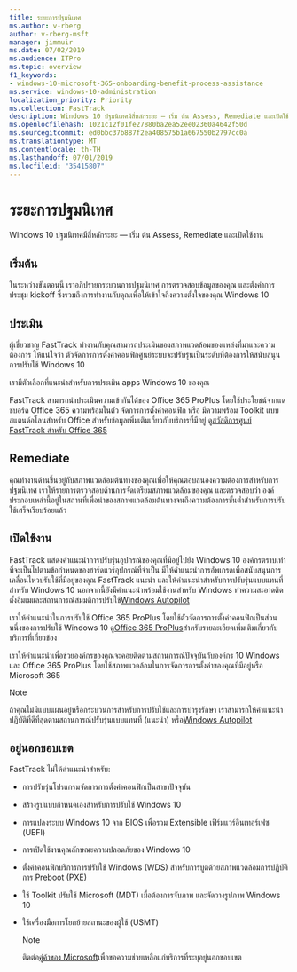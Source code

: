 ```yaml
---
title: ระยะการปฐมนิเทศ
ms.author: v-rberg
author: v-rberg-msft
manager: jimmuir
ms.date: 07/02/2019
ms.audience: ITPro
ms.topic: overview
f1_keywords:
- windows-10-microsoft-365-onboarding-benefit-process-assistance
ms.service: windows-10-administration
localization_priority: Priority
ms.collection: FastTrack
description: Windows 10 ปฐมนิเทศมีสี่หลักระยะ — เริ่ม ต้น Assess, Remediate และเปิดใช้งาน
ms.openlocfilehash: 1021c12f01fe27880ba2ea52ee02360a4642f50d
ms.sourcegitcommit: ed0bbc37b887f2ea408575b1a667550b2797cc0a
ms.translationtype: MT
ms.contentlocale: th-TH
ms.lasthandoff: 07/01/2019
ms.locfileid: "35415807"
---
```

# <a name="onboarding-phases"></a>ระยะการปฐมนิเทศ

Windows 10 ปฐมนิเทศมีสี่หลักระยะ — เริ่ม ต้น Assess, Remediate และเปิดใช้งาน

## <a name="initiate"></a>เริ่มต้น

ในระหว่างขั้นตอนนี้ เราอภิปรายกระบวนการปฐมนิเทศ การตรวจสอบข้อมูลของคุณ และตั้งค่าการประชุม kickoff ซึ่งรวมถึงการทำงานกับคุณเพื่อให้เข้าใจถึงความตั้งใจของคุณ Windows 10

## <a name="assess"></a>ประเมิน

ผู้เชี่ยวชาญ FastTrack ทำงานกับคุณสามารถประเมินของสภาพแวดล้อมของแหล่งที่มาและความต้องการ ให้แน่ใจว่า ตัวจัดการการตั้งค่าคอนฟิกศูนย์ระบบจะปรับรุ่นเป็นระดับที่ต้องการให้สนับสนุนการปรับใช้ Windows 10 

เรามีตัวเลือกที่แนะนำสำหรับการประเมิน apps Windows 10 ของคุณ

FastTrack สามารถนำประเมินความเข้ากันได้ของ Office 365 ProPlus โดยใช้ประโยชน์จากแดชบอร์ด Office 365 ความพร้อมในตัว จัดการการตั้งค่าคอนฟิก หรือ มีความพร้อม Toolkit แบบสแตนด์อโลนสำหรับ Office สำหรับข้อมูลเพิ่มเติมเกี่ยวกับบริการที่มีอยู่ ดู[สวัสดิการศูนย์ FastTrack สำหรับ Office 365](O365-fasttrack-benefit-for-office-365.md) 

## <a name="remediate"></a>Remediate

คุณทำงานด้านขึ้นอยู่กับสภาพแวดล้อมต้นทางของคุณเพื่อให้คุณตอบสนองความต้องการสำหรับการปฐมนิเทศ เราให้รายการตรวจสอบด้านการจัดเตรียมสภาพแวดล้อมของคุณ และตรวจสอบว่า องค์ประกอบเหล่านี้อยู่ในสถานที่เพื่อนำของสภาพแวดล้อมต้นทางจนถึงความต้องการขั้นต่ำสำหรับการปรับใช้เสร็จเรียบร้อยแล้ว 

## <a name="enable"></a>เปิดใช้งาน

FastTrack แสดงคำแนะนำการปรับรุ่นอุปกรณ์ของคุณที่มีอยู่ไปยัง Windows 10 องค์กรตราบเท่าที่จะเป็นไปตามข้อกำหนดของฮาร์ดแวร์อุปกรณ์ที่จำเป็น มีให้คำแนะนำการอัพเกรดเพื่อสนับสนุนการเคลื่อนไหวปรับใช้ที่มีอยู่ของคุณ FastTrack แนะนำ และให้คำแนะนำสำหรับการปรับรุ่นแบบแทนที่สำหรับ Windows 10 นอกจากนี้ยังมีคำแนะนำพร้อมใช้งานสำหรับ Windows ทำความสะอาดติดตั้งอิมเมและสถานการณ์สมมติการปรับใช้[Windows Autopilot](EMS-onboarding-phases.md#windows-autopilot) 

เราให้คำแนะนำในการปรับใช้ Office 365 ProPlus โดยใช้ตัวจัดการการตั้งค่าคอนฟิกเป็นส่วนหนึ่งของการปรับใช้ Windows 10 ดู[Office 365 ProPlus](O365-onboarding-and-migration.md#office-365-proplus)สำหรับรายละเอียดเพิ่มเติมเกี่ยวกับบริการที่เกี่ยวข้อง

เราให้คำแนะนำเพื่อช่วยองค์กรของคุณจะคอยติดตามสถานการณ์ปัจจุบันกับองค์กร 10 Windows และ Office 365 ProPlus โดยใช้สภาพแวดล้อมในการจัดการการตั้งค่าของคุณที่มีอยู่หรือ Microsoft 365

> [!NOTE]
> ถ้าคุณไม่มีแบบแผนอยู่หรือกระบวนการสำหรับการปรับใช้และการบำรุงรักษา เราสามารถให้คำแนะนำปฏิบัติที่ดีที่สุดตามสถานการณ์ปรับรุ่นแบบแทนที่ (แนะนำ) หรือ[Windows Autopilot](EMS-onboarding-phases.md#windows-autopilot)

## <a name="out-of-scope"></a>อยู่นอกขอบเขต

FastTrack ไม่ให้คำแนะนำสำหรับ:

- การปรับรุ่นโปรแกรมจัดการการตั้งค่าคอนฟิกเป็นสาขาปัจจุบัน
- สร้างรูปแบบกำหนดเองสำหรับการปรับใช้ Windows 10
- การแปลงระบบ Windows 10 จาก BIOS เพื่อรวม Extensible เฟิร์มแวร์อินเทอร์เฟซ (UEFI)
- การเปิดใช้งานคุณลักษณะความปลอดภัยของ Windows 10 
- ตั้งค่าคอนฟิกบริการการปรับใช้ Windows (WDS) สำหรับการบูตด้วยสภาพแวดล้อมการปฏิบัติการ Preboot (PXE)
- ใช้ Toolkit ปรับใช้ Microsoft (MDT) เมื่อต้องการจับภาพ และจัดวางรูปภาพ Windows 10
- ใช้เครื่องมือการโยกย้ายสถานะของผู้ใช้ (USMT)

  > [!NOTE]
  > ติดต่อ[คู่ค้าของ Microsoft](https://go.microsoft.com/fwlink/?linkid=2080150)เพื่อขอความช่วยเหลือแก่บริการที่ระบุอยู่นอกขอบเขต

 